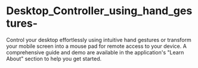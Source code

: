 # Desktop_Controller_using_hand_gestures-
Control your desktop effortlessly using intuitive hand gestures or transform your mobile screen into a mouse pad for remote access to your device. A comprehensive guide and demo are available in the application's "Learn About" section to help you get started.
